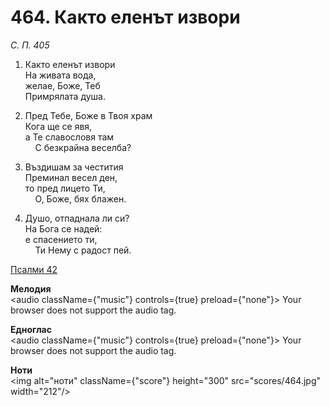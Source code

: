 # 464. Както еленът извори

_С. П. 405_

1. Както еленът извори  
На живата вода,  
желае, Боже, Теб  
    Примрялата душа.  

2. Пред Тебе, Боже в Твоя храм  
Кога ще се явя,  
а Те славословя там  
    С безкрайна веселба?

3. Въздишам за честития  
Преминал весел ден,  
то пред лицето Ти,  
    О, Боже, бях блажен.  

4. Душо, отпаднала ли си?  
На Бога се надей:  
е спасението ти,  
    Ти Нему с радост пей.

[Псалми 42](https://biblia.bg/index.php?k=19&g=42&tr1=1)

**Мелодия**  
<audio className={"music"} controls={true} preload={"none"}>
    <source src="mp3/464.mp3" type="audio/mpeg"/>
    Your browser does not support the audio tag.
</audio>

**Едноглас**  
<audio className={"music"} controls={true} preload={"none"}>
    <source src="transp/464.mp3" type="audio/mpeg"/>
    Your browser does not support the audio tag.
</audio>

**Ноти**  
<img alt="ноти" className={"score"} height="300" src="scores/464.jpg" width="212"/>
